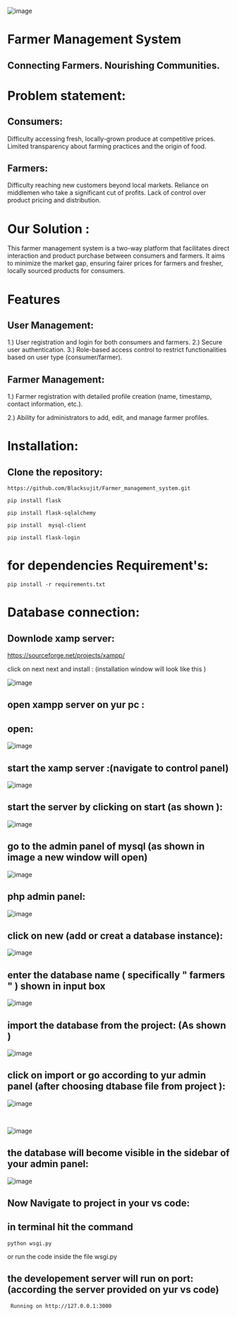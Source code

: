 ![image](https://github.com/Blacksujit/Farmer_management_system/assets/148805811/2cb4355f-c347-49ae-b100-5045f414efe8)

# Farmer Management System

## Connecting Farmers. Nourishing Communities.

# Problem statement:

## Consumers:

Difficulty accessing fresh, locally-grown produce at competitive prices. Limited transparency about farming practices and the origin of food.

## Farmers:

Difficulty reaching new customers beyond local markets. Reliance on middlemen who take a significant cut of profits. Lack of control over product pricing and distribution.

# Our Solution :

This farmer management system is a two-way platform that facilitates direct interaction and product purchase between consumers and farmers. It aims to minimize the market gap, ensuring fairer prices for farmers and fresher, locally sourced products for consumers.

# Features

## User Management:

1.) User registration and login for both consumers and farmers.
2.) Secure user authentication.
3.) Role-based access control to restrict functionalities based on user type (consumer/farmer).

## Farmer Management:

1.) Farmer registration with detailed profile creation (name, timestamp, contact information, etc.).

2.) Ability for administrators to add, edit, and manage farmer profiles.

# Installation:

## Clone the repository:

```
https://github.com/Blacksujit/Farmer_management_system.git
```

```
pip install flask
```

```
pip install flask-sqlalchemy
```

```
pip install  mysql-client
```

```
pip install flask-login
```

# for dependencies Requirement's:

```
pip install -r requirements.txt
```

# Database connection:

## Downlode xamp server:

https://sourceforge.net/projects/xampp/

click on next next and install : (installation window will look like this )

![image](https://github.com/Blacksujit/Farmer_management_system/assets/148805811/cd3fb803-a75e-4779-a6c5-119227f4326f)

## open xampp server on yur pc :

## open:

![image](https://github.com/Blacksujit/Farmer_management_system/assets/148805811/fd24d546-ba66-4585-843d-9ae05ae6a537)

## start the xamp server :(navigate to control panel)

![image](https://github.com/Blacksujit/Farmer_management_system/assets/148805811/4b0bcc68-73fa-491f-a741-82efc7770d67)

## start the server by clicking on start (as shown ):

![image](https://github.com/Blacksujit/Farmer_management_system/assets/148805811/c7c62cb9-764f-4bea-85a4-93bd1bae2e67)

## go to the admin panel of mysql (as shown in image a new window will open)

![image](https://github.com/Blacksujit/Farmer_management_system/assets/148805811/b827e4b7-8c49-43bd-9bce-74f2e9e2f4ed)

## php admin panel:

![image](https://github.com/Blacksujit/Farmer_management_system/assets/148805811/ac2d3e86-bd9b-4130-87ce-4c27b683f805)

## click on new (add or creat a database instance):

![image](https://github.com/Blacksujit/Farmer_management_system/assets/148805811/d071284e-b070-4ea2-94ab-28ea90b44586)

## enter the database name ( specifically " farmers " ) shown in input box

![image](https://github.com/Blacksujit/Farmer_management_system/assets/148805811/1af0d244-3ecb-44f2-9146-1fc3866ea8c7)

## import the database from the project: (As shown )

![image](https://github.com/Blacksujit/Farmer_management_system/assets/148805811/deb78bea-4c1c-490b-953a-5470c64cedf6)

## click on import or go according to yur admin panel (after choosing dtabase file from project ):

![image](https://github.com/Blacksujit/Farmer_management_system/assets/148805811/2b43cc82-b482-41d5-b64e-96f60c975cbd)

<br>

![image](https://github.com/Blacksujit/Farmer_management_system/assets/148805811/b07f6eb7-fed8-4a84-86c5-c3592fc408e0)

## the database will become visible in the sidebar of your admin panel:

![image](https://github.com/Blacksujit/Farmer_management_system/assets/148805811/47066018-5d02-499b-8cee-f45f7697785a)

## Now Navigate to project in your vs code:

## in terminal hit the command

```
python wsgi.py
```

or run the code inside the file wsgi.py

## the developement server will run on port:(according the server provided on yur vs code)

` Running on http://127.0.0.1:3000`
